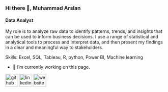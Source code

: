 ### Hi there 👋, Muhammad Arslan
#### Data Analyst
My role is to analyze raw data to identify patterns, trends, and insights that can be used to inform business decisions. I use a range of statistical and analytical tools to process and interpret data, and then present my findings in a clear and meaningful way to stakeholders.

Skills: Excel, SQL, Tableau, R, python, Power BI, Machine learning

- 🔭 I’m currently working on this page. 


[<img src='https://cdn.jsdelivr.net/npm/simple-icons@3.0.1/icons/github.svg' alt='github' height='40'>](https://github.com/MArslan65)  [<img src='https://cdn.jsdelivr.net/npm/simple-icons@3.0.1/icons/linkedin.svg' alt='linkedin' height='40'>](https://www.linkedin.com/in/marslan65/)  [<img src='https://cdn.jsdelivr.net/npm/simple-icons@3.0.1/icons/icloud.svg' alt='website' height='40'>](https://linktr.ee/M.Arslan)  


